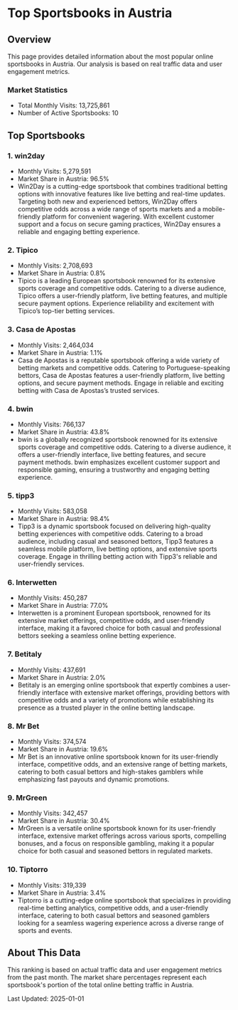 # Top Sportsbooks in Austria

## Overview
This page provides detailed information about the most popular online sportsbooks in Austria. 
Our analysis is based on real traffic data and user engagement metrics.

### Market Statistics
- Total Monthly Visits: 13,725,861
- Number of Active Sportsbooks: 10

## Top Sportsbooks

### 1. win2day
- Monthly Visits: 5,279,591
- Market Share in Austria: 96.5%
-  Win2Day is a cutting-edge sportsbook that combines traditional betting options with innovative features like live betting and real-time updates. Targeting both new and experienced bettors, Win2Day offers competitive odds across a wide range of sports markets and a mobile-friendly platform for convenient wagering. With excellent customer support and a focus on secure gaming practices, Win2Day ensures a reliable and engaging betting experience.

### 2. Tipico
- Monthly Visits: 2,708,693
- Market Share in Austria: 0.8%
-  Tipico is a leading European sportsbook renowned for its extensive sports coverage and competitive odds. Catering to a diverse audience, Tipico offers a user-friendly platform, live betting features, and multiple secure payment options. Experience reliability and excitement with Tipico’s top-tier betting services.

### 3. Casa de Apostas
- Monthly Visits: 2,464,034
- Market Share in Austria: 1.1%
-  Casa de Apostas is a reputable sportsbook offering a wide variety of betting markets and competitive odds. Catering to Portuguese-speaking bettors, Casa de Apostas features a user-friendly platform, live betting options, and secure payment methods. Engage in reliable and exciting betting with Casa de Apostas’s trusted services.

### 4. bwin
- Monthly Visits: 766,137
- Market Share in Austria: 43.8%
-  bwin is a globally recognized sportsbook renowned for its extensive sports coverage and competitive odds. Catering to a diverse audience, it offers a user-friendly interface, live betting features, and secure payment methods. bwin emphasizes excellent customer support and responsible gaming, ensuring a trustworthy and engaging betting experience.

### 5. tipp3
- Monthly Visits: 583,058
- Market Share in Austria: 98.4%
-  Tipp3 is a dynamic sportsbook focused on delivering high-quality betting experiences with competitive odds. Catering to a broad audience, including casual and seasoned bettors, Tipp3 features a seamless mobile platform, live betting options, and extensive sports coverage. Engage in thrilling betting action with Tipp3's reliable and user-friendly services.

### 6. Interwetten
- Monthly Visits: 450,287
- Market Share in Austria: 77.0%
- Interwetten is a prominent European sportsbook, renowned for its extensive market offerings, competitive odds, and user-friendly interface, making it a favored choice for both casual and professional bettors seeking a seamless online betting experience.

### 7. Betitaly
- Monthly Visits: 437,691
- Market Share in Austria: 2.0%
- Betitaly is an emerging online sportsbook that expertly combines a user-friendly interface with extensive market offerings, providing bettors with competitive odds and a variety of promotions while establishing its presence as a trusted player in the online betting landscape.

### 8. Mr Bet
- Monthly Visits: 374,574
- Market Share in Austria: 19.6%
- Mr Bet is an innovative online sportsbook known for its user-friendly interface, competitive odds, and an extensive range of betting markets, catering to both casual bettors and high-stakes gamblers while emphasizing fast payouts and dynamic promotions.

### 9. MrGreen
- Monthly Visits: 342,457
- Market Share in Austria: 30.4%
- MrGreen is a versatile online sportsbook known for its user-friendly interface, extensive market offerings across various sports, compelling bonuses, and a focus on responsible gambling, making it a popular choice for both casual and seasoned bettors in regulated markets.

### 10. Tiptorro
- Monthly Visits: 319,339
- Market Share in Austria: 3.4%
- Tiptorro is a cutting-edge online sportsbook that specializes in providing real-time betting analytics, competitive odds, and a user-friendly interface, catering to both casual bettors and seasoned gamblers looking for a seamless wagering experience across a diverse range of sports and events.


## About This Data
This ranking is based on actual traffic data and user engagement metrics from the past month. 
The market share percentages represent each sportsbook's portion of the total online betting traffic in Austria.

Last Updated: 2025-01-01

